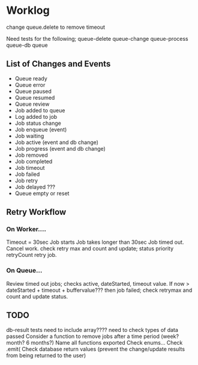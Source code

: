 # Worklog

change queue.delete to remove timeout

Need tests for the following;
queue-delete
queue-change
queue-process
queue-db
queue





## List of Changes and Events

*   Queue ready
*   Queue error
*   Queue paused
*   Queue resumed
*   Queue review
*   Job added to queue
*   Log added to job
*   Job status change
*   Job enqueue (event)
*   Job waiting
*   Job active (event and db change)
*   Job progress (event and db change)
*   Job removed
*   Job completed
*   Job timeout
*   Job failed
*   Job retry
*   Job delayed ???
*   Queue empty or reset

## Retry Workflow

### On Worker....

Timeout = 30sec
Job starts
Job takes longer than 30sec
Job timed out.
Cancel work.
check retry max and count and update;
  status
  priority
  retryCount
retry job.

### On Queue...

Review timed out jobs;
  checks active, dateStarted, timeout value.
If now > dateStarted + timeout + buffervalue??? then job failed;
  check retrymax and count and update status.

## TODO

db-result tests need to include array????  need to check types of data passed
Consider a function to remove jobs after a time period (week? month? 6 months?)
Name all functions exported
Check enums...
Check .emit(
Check database return values (prevent the change/update results from being returned to the user)

